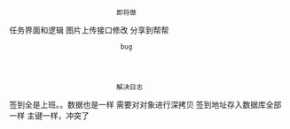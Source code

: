                                即将做
任务界面和逻辑
图片上传接口修改
分享到帮帮

                                bug




                               解决日志
签到全是上班。。数据也是一样                   需要对对象进行深拷贝
签到地址存入数据库全部一样                     主键一样，冲突了
